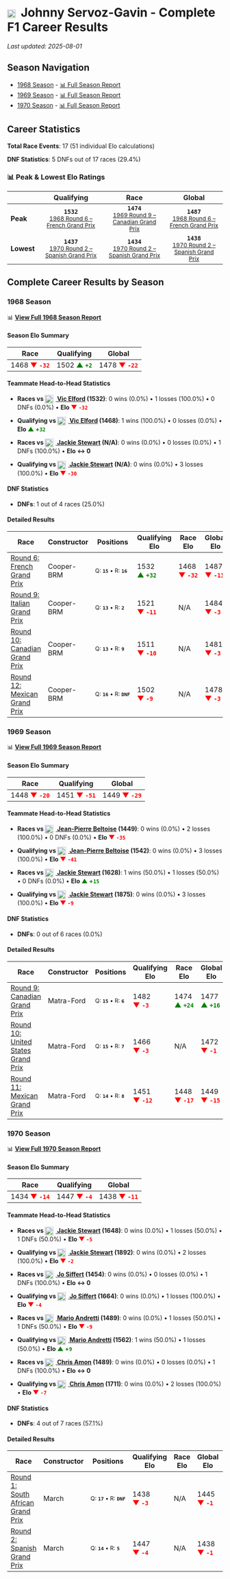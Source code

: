 # <img src="https://upload.wikimedia.org/wikipedia/commons/c/c3/Flag_of_France.svg" alt="France" width="20" height="auto" style="vertical-align: middle; margin-right: 5px;" onerror="this.outerHTML='🇫🇷'; this.style.marginRight='5px';"/> Johnny Servoz-Gavin - Complete F1 Career Results

*Last updated: 2025-08-01*

## Season Navigation

- [1968 Season](#1968-season) - [📊 Full Season Report](../seasons/1968-season-report)
- [1969 Season](#1969-season) - [📊 Full Season Report](../seasons/1969-season-report)
- [1970 Season](#1970-season) - [📊 Full Season Report](../seasons/1970-season-report)

## Career Statistics

**Total Race Events**: 17 (51 individual Elo calculations)

**DNF Statistics**: 5 DNFs out of 17 races (29.4%)

### 📊 Peak & Lowest Elo Ratings

| &nbsp; | Qualifying | Race | Global |
|-------|------------|------|--------|
| **Peak** | <center>**`1532`**<br/><small>[1968 Round 6 – French Grand Prix](../seasons/1968-season-report#round-6-french-grand-prix)</small></center> | <center>**`1474`**<br/><small>[1969 Round 9 – Canadian Grand Prix](../seasons/1969-season-report#round-9-canadian-grand-prix)</small></center> | <center>**`1487`**<br/><small>[1968 Round 6 – French Grand Prix](../seasons/1968-season-report#round-6-french-grand-prix)</small></center> |
| **Lowest** | <center>**`1437`**<br/><small>[1970 Round 2 – Spanish Grand Prix](../seasons/1970-season-report#round-2-spanish-grand-prix)</small></center> | <center>**`1434`**<br/><small>[1970 Round 2 – Spanish Grand Prix](../seasons/1970-season-report#round-2-spanish-grand-prix)</small></center> | <center>**`1438`**<br/><small>[1970 Round 2 – Spanish Grand Prix](../seasons/1970-season-report#round-2-spanish-grand-prix)</small></center> |


## Complete Career Results by Season

### 1968 Season

📊 **[View Full 1968 Season Report](../seasons/1968-season-report)**

#### Season Elo Summary

| Race | Qualifying | Global |
|------|------------|--------|
| 1468 **<span style="color: red;">▼&nbsp;`-32`</span>** | 1502 **<span style="color: green;">▲&nbsp;`+2`</span>** | 1478 **<span style="color: red;">▼&nbsp;`-22`</span>** |

#### Teammate Head-to-Head Statistics

- **Races vs [<img src="https://upload.wikimedia.org/wikipedia/commons/thumb/8/83/Flag_of_the_United_Kingdom_%283-5%29.svg/512px-Flag_of_the_United_Kingdom_%283-5%29.svg.png?20250726143817" alt="United Kingdom" width="20" height="auto" style="vertical-align: middle; margin-right: 5px;" onerror="this.outerHTML='🇬🇧'; this.style.marginRight='5px';"/> Vic Elford](vic-elford) (1532)**: 0 wins (0.0%) • 1 losses (100.0%) • 0 DNFs (0.0%) • **Elo <span style="color: red;">▼&nbsp;`-32`</span>**
- **Qualifying vs [<img src="https://upload.wikimedia.org/wikipedia/commons/thumb/8/83/Flag_of_the_United_Kingdom_%283-5%29.svg/512px-Flag_of_the_United_Kingdom_%283-5%29.svg.png?20250726143817" alt="United Kingdom" width="20" height="auto" style="vertical-align: middle; margin-right: 5px;" onerror="this.outerHTML='🇬🇧'; this.style.marginRight='5px';"/> Vic Elford](vic-elford) (1468)**: 1 wins (100.0%) • 0 losses (0.0%) • **Elo <span style="color: green;">▲&nbsp;+`32`</span>**

- **Races vs [<img src="https://upload.wikimedia.org/wikipedia/commons/thumb/8/83/Flag_of_the_United_Kingdom_%283-5%29.svg/512px-Flag_of_the_United_Kingdom_%283-5%29.svg.png?20250726143817" alt="United Kingdom" width="20" height="auto" style="vertical-align: middle; margin-right: 5px;" onerror="this.outerHTML='🇬🇧'; this.style.marginRight='5px';"/> Jackie Stewart](jackie-stewart) (N/A)**: 0 wins (0.0%) • 0 losses (0.0%) • 1 DNFs (100.0%) • **Elo ↔ 0**
- **Qualifying vs [<img src="https://upload.wikimedia.org/wikipedia/commons/thumb/8/83/Flag_of_the_United_Kingdom_%283-5%29.svg/512px-Flag_of_the_United_Kingdom_%283-5%29.svg.png?20250726143817" alt="United Kingdom" width="20" height="auto" style="vertical-align: middle; margin-right: 5px;" onerror="this.outerHTML='🇬🇧'; this.style.marginRight='5px';"/> Jackie Stewart](jackie-stewart) (N/A)**: 0 wins (0.0%) • 3 losses (100.0%) • **Elo <span style="color: red;">▼&nbsp;`-30`</span>**

#### DNF Statistics

- **DNFs**: 1 out of 4 races (25.0%)

#### Detailed Results

| Race | Constructor | Positions | Qualifying Elo | Race Elo | Global Elo | Teammate |
|------|-------------|-----------|----------------|----------|------------|----------|
| [Round 6: French Grand Prix](../seasons/1968-season-report#round-6-french-grand-prix) | Cooper-BRM | <small>Q:&nbsp;**`15`**&nbsp;•&nbsp;R:&nbsp;**`16`**</small> | 1532 **<span style="color: green;">▲&nbsp;`+32`</span>** | 1468 **<span style="color: red;">▼&nbsp;`-32`</span>** | 1487 **<span style="color: red;">▼&nbsp;`-13`</span>** | [<img src="https://upload.wikimedia.org/wikipedia/commons/thumb/8/83/Flag_of_the_United_Kingdom_%283-5%29.svg/512px-Flag_of_the_United_Kingdom_%283-5%29.svg.png?20250726143817" alt="United Kingdom" width="20" height="auto" style="vertical-align: middle; margin-right: 5px;" onerror="this.outerHTML='🇬🇧'; this.style.marginRight='5px';"/> Vic Elford](vic-elford)<br/><small>Q:&nbsp;**`17`**&nbsp;•&nbsp;R:&nbsp;**`4`**</small> |
| [Round 9: Italian Grand Prix](../seasons/1968-season-report#round-9-italian-grand-prix) | Cooper-BRM | <small>Q:&nbsp;**`13`**&nbsp;•&nbsp;R:&nbsp;**`2`**</small> | 1521 **<span style="color: red;">▼&nbsp;`-11`</span>** | N/A | 1484 **<span style="color: red;">▼&nbsp;`-3`</span>** | [<img src="https://upload.wikimedia.org/wikipedia/commons/thumb/8/83/Flag_of_the_United_Kingdom_%283-5%29.svg/512px-Flag_of_the_United_Kingdom_%283-5%29.svg.png?20250726143817" alt="United Kingdom" width="20" height="auto" style="vertical-align: middle; margin-right: 5px;" onerror="this.outerHTML='🇬🇧'; this.style.marginRight='5px';"/> Jackie Stewart](jackie-stewart)<br/><small>Q:&nbsp;**`N/A`**&nbsp;•&nbsp;R:&nbsp;**`N/A`**</small> |
| [Round 10: Canadian Grand Prix](../seasons/1968-season-report#round-10-canadian-grand-prix) | Cooper-BRM | <small>Q:&nbsp;**`13`**&nbsp;•&nbsp;R:&nbsp;**`9`**</small> | 1511 **<span style="color: red;">▼&nbsp;`-10`</span>** | N/A | 1481 **<span style="color: red;">▼&nbsp;`-3`</span>** | [<img src="https://upload.wikimedia.org/wikipedia/commons/thumb/8/83/Flag_of_the_United_Kingdom_%283-5%29.svg/512px-Flag_of_the_United_Kingdom_%283-5%29.svg.png?20250726143817" alt="United Kingdom" width="20" height="auto" style="vertical-align: middle; margin-right: 5px;" onerror="this.outerHTML='🇬🇧'; this.style.marginRight='5px';"/> Jackie Stewart](jackie-stewart)<br/><small>Q:&nbsp;**`N/A`**&nbsp;•&nbsp;R:&nbsp;**`N/A`**</small> |
| [Round 12: Mexican Grand Prix](../seasons/1968-season-report#round-12-mexican-grand-prix) | Cooper-BRM | <small>Q:&nbsp;**`16`**&nbsp;•&nbsp;R:&nbsp;**`DNF`**</small> | 1502 **<span style="color: red;">▼&nbsp;`-9`</span>** | N/A | 1478 **<span style="color: red;">▼&nbsp;`-3`</span>** | [<img src="https://upload.wikimedia.org/wikipedia/commons/thumb/8/83/Flag_of_the_United_Kingdom_%283-5%29.svg/512px-Flag_of_the_United_Kingdom_%283-5%29.svg.png?20250726143817" alt="United Kingdom" width="20" height="auto" style="vertical-align: middle; margin-right: 5px;" onerror="this.outerHTML='🇬🇧'; this.style.marginRight='5px';"/> Jackie Stewart](jackie-stewart)<br/><small>Q:&nbsp;**`N/A`**&nbsp;•&nbsp;R:&nbsp;**`N/A`**</small> |

### 1969 Season

📊 **[View Full 1969 Season Report](../seasons/1969-season-report)**

#### Season Elo Summary

| Race | Qualifying | Global |
|------|------------|--------|
| 1448 **<span style="color: red;">▼&nbsp;`-20`</span>** | 1451 **<span style="color: red;">▼&nbsp;`-51`</span>** | 1449 **<span style="color: red;">▼&nbsp;`-29`</span>** |

#### Teammate Head-to-Head Statistics

- **Races vs [<img src="https://upload.wikimedia.org/wikipedia/commons/c/c3/Flag_of_France.svg" alt="France" width="20" height="auto" style="vertical-align: middle; margin-right: 5px;" onerror="this.outerHTML='🇫🇷'; this.style.marginRight='5px';"/> Jean-Pierre Beltoise](jean-pierre-beltoise) (1449)**: 0 wins (0.0%) • 2 losses (100.0%) • 0 DNFs (0.0%) • **Elo <span style="color: red;">▼&nbsp;`-35`</span>**
- **Qualifying vs [<img src="https://upload.wikimedia.org/wikipedia/commons/c/c3/Flag_of_France.svg" alt="France" width="20" height="auto" style="vertical-align: middle; margin-right: 5px;" onerror="this.outerHTML='🇫🇷'; this.style.marginRight='5px';"/> Jean-Pierre Beltoise](jean-pierre-beltoise) (1542)**: 0 wins (0.0%) • 3 losses (100.0%) • **Elo <span style="color: red;">▼&nbsp;`-41`</span>**

- **Races vs [<img src="https://upload.wikimedia.org/wikipedia/commons/thumb/8/83/Flag_of_the_United_Kingdom_%283-5%29.svg/512px-Flag_of_the_United_Kingdom_%283-5%29.svg.png?20250726143817" alt="United Kingdom" width="20" height="auto" style="vertical-align: middle; margin-right: 5px;" onerror="this.outerHTML='🇬🇧'; this.style.marginRight='5px';"/> Jackie Stewart](jackie-stewart) (1628)**: 1 wins (50.0%) • 1 losses (50.0%) • 0 DNFs (0.0%) • **Elo <span style="color: green;">▲&nbsp;+`15`</span>**
- **Qualifying vs [<img src="https://upload.wikimedia.org/wikipedia/commons/thumb/8/83/Flag_of_the_United_Kingdom_%283-5%29.svg/512px-Flag_of_the_United_Kingdom_%283-5%29.svg.png?20250726143817" alt="United Kingdom" width="20" height="auto" style="vertical-align: middle; margin-right: 5px;" onerror="this.outerHTML='🇬🇧'; this.style.marginRight='5px';"/> Jackie Stewart](jackie-stewart) (1875)**: 0 wins (0.0%) • 3 losses (100.0%) • **Elo <span style="color: red;">▼&nbsp;`-9`</span>**

#### DNF Statistics

- **DNFs**: 0 out of 6 races (0.0%)

#### Detailed Results

| Race | Constructor | Positions | Qualifying Elo | Race Elo | Global Elo | Teammate |
|------|-------------|-----------|----------------|----------|------------|----------|
| [Round 9: Canadian Grand Prix](../seasons/1969-season-report#round-9-canadian-grand-prix) | Matra-Ford | <small>Q:&nbsp;**`15`**&nbsp;•&nbsp;R:&nbsp;**`6`**</small> | 1482 **<span style="color: red;">▼&nbsp;`-3`</span>** | 1474 **<span style="color: green;">▲&nbsp;`+24`</span>** | 1477 **<span style="color: green;">▲&nbsp;`+16`</span>** | [<img src="https://upload.wikimedia.org/wikipedia/commons/c/c3/Flag_of_France.svg" alt="France" width="20" height="auto" style="vertical-align: middle; margin-right: 5px;" onerror="this.outerHTML='🇫🇷'; this.style.marginRight='5px';"/> Jean-Pierre Beltoise](jean-pierre-beltoise)<br/><small>Q:&nbsp;**`2`**&nbsp;•&nbsp;R:&nbsp;**`4`**</small> |
| [Round 10: United States Grand Prix](../seasons/1969-season-report#round-10-united-states-grand-prix) | Matra-Ford | <small>Q:&nbsp;**`15`**&nbsp;•&nbsp;R:&nbsp;**`7`**</small> | 1466 **<span style="color: red;">▼&nbsp;`-3`</span>** | N/A | 1472 **<span style="color: red;">▼&nbsp;`-1`</span>** | [<img src="https://upload.wikimedia.org/wikipedia/commons/c/c3/Flag_of_France.svg" alt="France" width="20" height="auto" style="vertical-align: middle; margin-right: 5px;" onerror="this.outerHTML='🇫🇷'; this.style.marginRight='5px';"/> Jean-Pierre Beltoise](jean-pierre-beltoise)<br/><small>Q:&nbsp;**`7`**&nbsp;•&nbsp;R:&nbsp;**`DNF`**</small> |
| [Round 11: Mexican Grand Prix](../seasons/1969-season-report#round-11-mexican-grand-prix) | Matra-Ford | <small>Q:&nbsp;**`14`**&nbsp;•&nbsp;R:&nbsp;**`8`**</small> | 1451 **<span style="color: red;">▼&nbsp;`-12`</span>** | 1448 **<span style="color: red;">▼&nbsp;`-17`</span>** | 1449 **<span style="color: red;">▼&nbsp;`-15`</span>** | [<img src="https://upload.wikimedia.org/wikipedia/commons/thumb/8/83/Flag_of_the_United_Kingdom_%283-5%29.svg/512px-Flag_of_the_United_Kingdom_%283-5%29.svg.png?20250726143817" alt="United Kingdom" width="20" height="auto" style="vertical-align: middle; margin-right: 5px;" onerror="this.outerHTML='🇬🇧'; this.style.marginRight='5px';"/> Jackie Stewart](jackie-stewart)<br/><small>Q:&nbsp;**`3`**&nbsp;•&nbsp;R:&nbsp;**`4`**</small> |

### 1970 Season

📊 **[View Full 1970 Season Report](../seasons/1970-season-report)**

#### Season Elo Summary

| Race | Qualifying | Global |
|------|------------|--------|
| 1434 **<span style="color: red;">▼&nbsp;`-14`</span>** | 1447 **<span style="color: red;">▼&nbsp;`-4`</span>** | 1438 **<span style="color: red;">▼&nbsp;`-11`</span>** |

#### Teammate Head-to-Head Statistics

- **Races vs [<img src="https://upload.wikimedia.org/wikipedia/commons/thumb/8/83/Flag_of_the_United_Kingdom_%283-5%29.svg/512px-Flag_of_the_United_Kingdom_%283-5%29.svg.png?20250726143817" alt="United Kingdom" width="20" height="auto" style="vertical-align: middle; margin-right: 5px;" onerror="this.outerHTML='🇬🇧'; this.style.marginRight='5px';"/> Jackie Stewart](jackie-stewart) (1648)**: 0 wins (0.0%) • 1 losses (50.0%) • 1 DNFs (50.0%) • **Elo <span style="color: red;">▼&nbsp;`-5`</span>**
- **Qualifying vs [<img src="https://upload.wikimedia.org/wikipedia/commons/thumb/8/83/Flag_of_the_United_Kingdom_%283-5%29.svg/512px-Flag_of_the_United_Kingdom_%283-5%29.svg.png?20250726143817" alt="United Kingdom" width="20" height="auto" style="vertical-align: middle; margin-right: 5px;" onerror="this.outerHTML='🇬🇧'; this.style.marginRight='5px';"/> Jackie Stewart](jackie-stewart) (1892)**: 0 wins (0.0%) • 2 losses (100.0%) • **Elo <span style="color: red;">▼&nbsp;`-2`</span>**

- **Races vs [<img src="https://upload.wikimedia.org/wikipedia/commons/f/f3/Flag_of_Switzerland.svg" alt="Switzerland" width="20" height="auto" style="vertical-align: middle; margin-right: 5px;" onerror="this.outerHTML='🇨🇭'; this.style.marginRight='5px';"/> Jo Siffert](jo-siffert) (1454)**: 0 wins (0.0%) • 0 losses (0.0%) • 1 DNFs (100.0%) • **Elo ↔ 0**
- **Qualifying vs [<img src="https://upload.wikimedia.org/wikipedia/commons/f/f3/Flag_of_Switzerland.svg" alt="Switzerland" width="20" height="auto" style="vertical-align: middle; margin-right: 5px;" onerror="this.outerHTML='🇨🇭'; this.style.marginRight='5px';"/> Jo Siffert](jo-siffert) (1664)**: 0 wins (0.0%) • 1 losses (100.0%) • **Elo <span style="color: red;">▼&nbsp;`-4`</span>**

- **Races vs [<img src="https://upload.wikimedia.org/wikipedia/commons/a/a4/Flag_of_the_United_States.svg" alt="United States" width="20" height="auto" style="vertical-align: middle; margin-right: 5px;" onerror="this.outerHTML='🇺🇸'; this.style.marginRight='5px';"/> Mario Andretti](mario-andretti) (1489)**: 0 wins (0.0%) • 1 losses (50.0%) • 1 DNFs (50.0%) • **Elo <span style="color: red;">▼&nbsp;`-9`</span>**
- **Qualifying vs [<img src="https://upload.wikimedia.org/wikipedia/commons/a/a4/Flag_of_the_United_States.svg" alt="United States" width="20" height="auto" style="vertical-align: middle; margin-right: 5px;" onerror="this.outerHTML='🇺🇸'; this.style.marginRight='5px';"/> Mario Andretti](mario-andretti) (1562)**: 1 wins (50.0%) • 1 losses (50.0%) • **Elo <span style="color: green;">▲&nbsp;+`9`</span>**

- **Races vs [<img src="https://upload.wikimedia.org/wikipedia/commons/3/3e/Flag_of_New_Zealand.svg" alt="New Zealand" width="20" height="auto" style="vertical-align: middle; margin-right: 5px;" onerror="this.outerHTML='🇳🇿'; this.style.marginRight='5px';"/> Chris Amon](chris-amon) (1489)**: 0 wins (0.0%) • 0 losses (0.0%) • 1 DNFs (100.0%) • **Elo ↔ 0**
- **Qualifying vs [<img src="https://upload.wikimedia.org/wikipedia/commons/3/3e/Flag_of_New_Zealand.svg" alt="New Zealand" width="20" height="auto" style="vertical-align: middle; margin-right: 5px;" onerror="this.outerHTML='🇳🇿'; this.style.marginRight='5px';"/> Chris Amon](chris-amon) (1711)**: 0 wins (0.0%) • 2 losses (100.0%) • **Elo <span style="color: red;">▼&nbsp;`-7`</span>**

#### DNF Statistics

- **DNFs**: 4 out of 7 races (57.1%)

#### Detailed Results

| Race | Constructor | Positions | Qualifying Elo | Race Elo | Global Elo | Teammate |
|------|-------------|-----------|----------------|----------|------------|----------|
| [Round 1: South African Grand Prix](../seasons/1970-season-report#round-1-south-african-grand-prix) | March | <small>Q:&nbsp;**`17`**&nbsp;•&nbsp;R:&nbsp;**`DNF`**</small> | 1438 **<span style="color: red;">▼&nbsp;`-3`</span>** | N/A | 1445 **<span style="color: red;">▼&nbsp;`-1`</span>** | [<img src="https://upload.wikimedia.org/wikipedia/commons/thumb/8/83/Flag_of_the_United_Kingdom_%283-5%29.svg/512px-Flag_of_the_United_Kingdom_%283-5%29.svg.png?20250726143817" alt="United Kingdom" width="20" height="auto" style="vertical-align: middle; margin-right: 5px;" onerror="this.outerHTML='🇬🇧'; this.style.marginRight='5px';"/> Jackie Stewart](jackie-stewart)<br/><small>Q:&nbsp;**`1`**&nbsp;•&nbsp;R:&nbsp;**`3`**</small> |
| [Round 2: Spanish Grand Prix](../seasons/1970-season-report#round-2-spanish-grand-prix) | March | <small>Q:&nbsp;**`14`**&nbsp;•&nbsp;R:&nbsp;**`5`**</small> | 1447 **<span style="color: red;">▼&nbsp;`-4`</span>** | N/A | 1438 **<span style="color: red;">▼&nbsp;`-1`</span>** | [<img src="https://upload.wikimedia.org/wikipedia/commons/thumb/8/83/Flag_of_the_United_Kingdom_%283-5%29.svg/512px-Flag_of_the_United_Kingdom_%283-5%29.svg.png?20250726143817" alt="United Kingdom" width="20" height="auto" style="vertical-align: middle; margin-right: 5px;" onerror="this.outerHTML='🇬🇧'; this.style.marginRight='5px';"/> Jackie Stewart](jackie-stewart)<br/><small>Q:&nbsp;**`3`**&nbsp;•&nbsp;R:&nbsp;**`1`**</small> |

